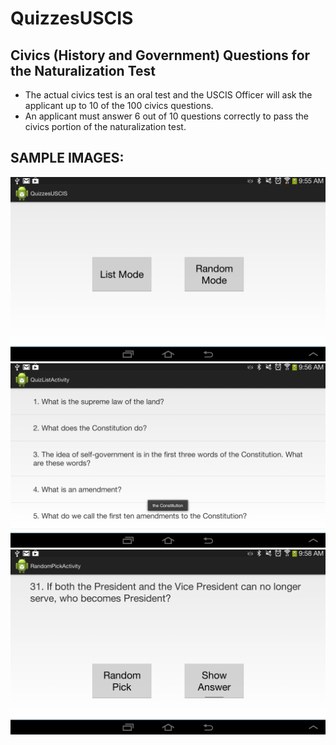 QuizzesUSCIS
============
## Civics (History and Government) Questions for the Naturalization Test
- The actual civics test is an oral test and the USCIS Officer will ask the applicant up to 10 of the 100 civics questions.
- An applicant must answer 6 out of 10 questions correctly to pass the civics portion of the naturalization test.

## SAMPLE IMAGES:
![](https://github.com/mnishiguchi/QuizzesUSCIS/blob/master/img/main_activity.png)
![](https://github.com/mnishiguchi/QuizzesUSCIS/blob/master/img/list_mode.png)
![](https://github.com/mnishiguchi/QuizzesUSCIS/blob/master/img/random_mode.png)